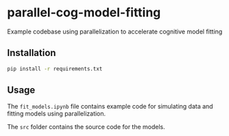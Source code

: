 # parallel-cog-model-fitting
Example codebase using parallelization to accelerate cognitive model fitting

## Installation
```bash
pip install -r requirements.txt
```

## Usage
The `fit_models.ipynb` file contains example code for simulating data and fitting models using parallelization.

The `src` folder contains the source code for the models.